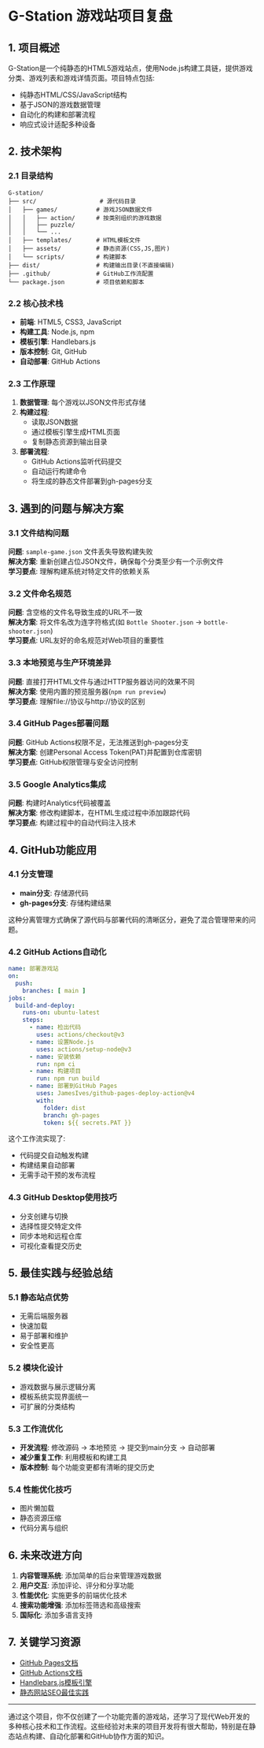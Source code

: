# G-Station 游戏站项目复盘

## 1. 项目概述

G-Station是一个纯静态的HTML5游戏站点，使用Node.js构建工具链，提供游戏分类、游戏列表和游戏详情页面。项目特点包括:

- 纯静态HTML/CSS/JavaScript结构
- 基于JSON的游戏数据管理
- 自动化的构建和部署流程
- 响应式设计适配多种设备

## 2. 技术架构

### 2.1 目录结构

```
G-station/
├── src/                  # 源代码目录
│   ├── games/           # 游戏JSON数据文件
│   │   ├── action/      # 按类别组织的游戏数据
│   │   ├── puzzle/
│   │   └── ...
│   ├── templates/       # HTML模板文件
│   ├── assets/          # 静态资源(CSS,JS,图片)
│   └── scripts/         # 构建脚本
├── dist/                # 构建输出目录(不直接编辑)
├── .github/             # GitHub工作流配置
└── package.json         # 项目依赖和脚本
```

### 2.2 核心技术栈

- **前端**: HTML5, CSS3, JavaScript
- **构建工具**: Node.js, npm
- **模板引擎**: Handlebars.js
- **版本控制**: Git, GitHub
- **自动部署**: GitHub Actions

### 2.3 工作原理

1. **数据管理**: 每个游戏以JSON文件形式存储
2. **构建过程**: 
   - 读取JSON数据
   - 通过模板引擎生成HTML页面
   - 复制静态资源到输出目录
3. **部署流程**: 
   - GitHub Actions监听代码提交
   - 自动运行构建命令
   - 将生成的静态文件部署到gh-pages分支

## 3. 遇到的问题与解决方案

### 3.1 文件结构问题

**问题**: `sample-game.json` 文件丢失导致构建失败  
**解决方案**: 重新创建占位JSON文件，确保每个分类至少有一个示例文件  
**学习要点**: 理解构建系统对特定文件的依赖关系

### 3.2 文件命名规范

**问题**: 含空格的文件名导致生成的URL不一致  
**解决方案**: 将文件名改为连字符格式(如 `Bottle Shooter.json` → `bottle-shooter.json`)  
**学习要点**: URL友好的命名规范对Web项目的重要性

### 3.3 本地预览与生产环境差异

**问题**: 直接打开HTML文件与通过HTTP服务器访问的效果不同  
**解决方案**: 使用内置的预览服务器(`npm run preview`)  
**学习要点**: 理解file://协议与http://协议的区别

### 3.4 GitHub Pages部署问题

**问题**: GitHub Actions权限不足，无法推送到gh-pages分支  
**解决方案**: 创建Personal Access Token(PAT)并配置到仓库密钥  
**学习要点**: GitHub权限管理与安全访问控制

### 3.5 Google Analytics集成

**问题**: 构建时Analytics代码被覆盖  
**解决方案**: 修改构建脚本，在HTML生成过程中添加跟踪代码  
**学习要点**: 构建过程中的自动代码注入技术

## 4. GitHub功能应用

### 4.1 分支管理

- **main分支**: 存储源代码
- **gh-pages分支**: 存储构建结果

这种分离管理方式确保了源代码与部署代码的清晰区分，避免了混合管理带来的问题。

### 4.2 GitHub Actions自动化

```yaml
name: 部署游戏站
on:
  push:
    branches: [ main ]
jobs:
  build-and-deploy:
    runs-on: ubuntu-latest
    steps:
      - name: 检出代码
        uses: actions/checkout@v3
      - name: 设置Node.js
        uses: actions/setup-node@v3
      - name: 安装依赖
        run: npm ci
      - name: 构建项目
        run: npm run build
      - name: 部署到GitHub Pages
        uses: JamesIves/github-pages-deploy-action@v4
        with:
          folder: dist
          branch: gh-pages
          token: ${{ secrets.PAT }}
```

这个工作流实现了:
- 代码提交自动触发构建
- 构建结果自动部署
- 无需手动干预的发布流程

### 4.3 GitHub Desktop使用技巧

- 分支创建与切换
- 选择性提交特定文件
- 同步本地和远程仓库
- 可视化查看提交历史

## 5. 最佳实践与经验总结

### 5.1 静态站点优势

- 无需后端服务器
- 快速加载
- 易于部署和维护
- 安全性更高

### 5.2 模块化设计

- 游戏数据与展示逻辑分离
- 模板系统实现界面统一
- 可扩展的分类结构

### 5.3 工作流优化

- **开发流程**: 修改源码 → 本地预览 → 提交到main分支 → 自动部署
- **减少重复工作**: 利用模板和构建工具
- **版本控制**: 每个功能变更都有清晰的提交历史

### 5.4 性能优化技巧

- 图片懒加载
- 静态资源压缩
- 代码分离与组织

## 6. 未来改进方向

1. **内容管理系统**: 添加简单的后台来管理游戏数据
2. **用户交互**: 添加评论、评分和分享功能 
3. **性能优化**: 实施更多的前端优化技术
4. **搜索功能增强**: 添加标签筛选和高级搜索
5. **国际化**: 添加多语言支持

## 7. 关键学习资源

- [GitHub Pages文档](https://docs.github.com/en/pages)
- [GitHub Actions文档](https://docs.github.com/en/actions)
- [Handlebars.js模板引擎](https://handlebarsjs.com/)
- [静态网站SEO最佳实践](https://developers.google.com/search/docs/fundamentals/seo-starter-guide)

---

通过这个项目，你不仅创建了一个功能完善的游戏站，还学习了现代Web开发的多种核心技术和工作流程。这些经验对未来的项目开发将有很大帮助，特别是在静态站点构建、自动化部署和GitHub协作方面的知识。